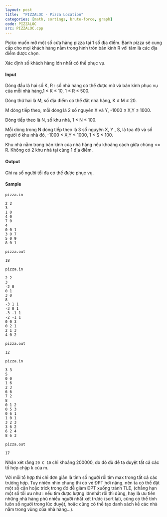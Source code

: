 ```yaml
---
layout: post
title:  "PIZZALOC - Pizza Location"
categories: [math, sortings, brute-force, graph]
code: PIZZALOC
src: PIZZALOC.cpp
---
```




  






Picko muốn mở một số cửa hàng pizza tại 1 số địa điểm. Bánh pizza sẽ cung cấp cho mọi khách hàng nằm trong hình tròn bán kính R với tâm là các địa điểm được chọn.

Xác định số khách hàng lớn nhất có thể phục vụ.

#### Input

Dòng đầu là hai số K, R : số nhà hàng có thể được mở và bán kính phục vụ của mỗi nhà hàng,1 ≤ K ≤ 10, 1 ≤ R ≤ 500.

Dòng thứ hai là M, số địa điểm có thể đặt nhà hàng, K ≤ M ≤ 20.

M dòng tiếp theo, mỗi dòng là 2 số nguyên X và Y, -1000 ≤ X,Y ≤ 1000.

Dòng tiếp theo là N, số khu nhà, 1 ≤ N ≤ 100.

Mỗi dòng trong N dòng tiếp theo là 3 số nguyên X, Y , S, là tọa độ và số người ở khu nhà đó, -1000 ≤ X,Y ≤ 1000, 1 ≤ S ≤ 100.

Khu nhà nằm trong bán kính của nhà hàng nếu khoảng cách giữa chúng <= R. Không có 2 khu nhà tại cùng 1 địa điểm.

#### Output

Ghi ra số người tối đa có thể được phục vụ.

#### Sample

```
pizza.in 
 
2 2 
3 
1 0 
4 0 
7 0 
4 
0 0 1 
3 0 7 
5 0 9 
8 0 1 
 
pizza.out 
 
18 

pizza.in 
 
2 2 
3 
-2 0 
0 1 
3 0 
8 
-3 1 1 
-3 0 1 
-3 -1 1 
-2 -1 1 
0 0 3 
0 2 1 
2 1 3 
4 0 2 
 
pizza.out 
 
12 

pizza.in 
 
3 3 
5 
0 0 
1 6 
2 3 
6 6 
7 2 
8 
0 1 2 
0 5 3 
0 6 1 
1 0 1 
3 2 3 
3 6 2 
6 2 4 
8 6 3 
 
pizza.out 
 
17 

```

<!--more-->




Nhận xét rằng `20 C 10` chỉ khoảng 200000, do đó đủ để ta duyệt tất cả các tổ hợp chập k của m. 

Với mỗi tổ hợp thì chỉ đơn giản là tính số người rồi tìm max trong tất cả các trường hợp. Tuy nhiên nhìn chung thì có vẻ ĐPT hơi nặng, nên ta có thể đặt một số cận hoặc trick trong đó để giảm ĐPT xuống tránh TLE, (chẳng hạn một số tối ưu như : nếu tìm được lượng lớnnhất rồi thì dừng, hay là ưu tiên những nhà hàng phủ nhiều người nhất xét trước (sort lại), cũng có thể tính luôn số người trong lúc duyệt, hoặc cũng có thể tạo danh sách kề các nhà nằm trong vùng của nhà hàng...).
